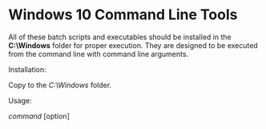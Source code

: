 # Windows 10 Command Line Tools

All of these batch scripts and executables should be installed in the **C:\Windows** folder for proper execution. They are designed to be executed from the command line with command line arguments. 

Installation:

Copy to the *C:\Windows* folder.

Usage:

*command* [option]
